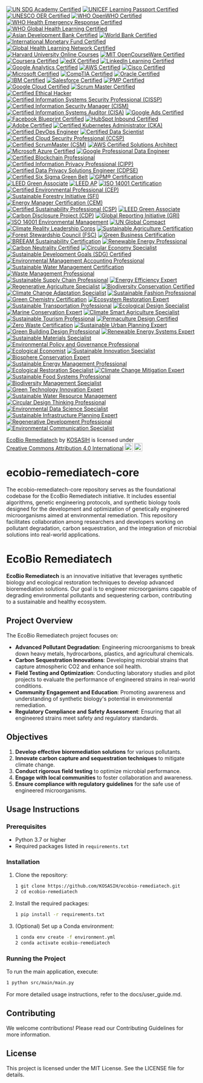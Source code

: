 [![UN SDG Academy Certified](https://img.shields.io/badge/UN%20SDG%20Academy-Certified-0072B1?style=for-the-badge&logo=un&logoColor=white)](https://www.unsdgacademy.org)
[![UNICEF Learning Passport Certified](https://img.shields.io/badge/UNICEF%20Learning%20Passport-Certified-0072B1?style=for-the-badge&logo=unicef&logoColor=white)](https://www.unicef.org/innovation/learning-passport)
[![UNESCO OER Certified](https://img.shields.io/badge/UNESCO%20OER-Certified-0072B1?style=for-the-badge&logo=unesco&logoColor=white)](https://oer.unesco.org)
[![WHO OpenWHO Certified](https://img.shields.io/badge/WHO%20OpenWHO-Certified-0072B1?style=for-the-badge&logo=who&logoColor=white)](https://openwho.org)
[![WHO Health Emergency Response Certified](https://img.shields.io/badge/WHO%20Health%20Emergency%20Response-Certified-0072B1?style=for-the-badge&logo=who&logoColor=white)](https://www.who.int/emergencies/health-emergency-response)
[![WHO Global Health Learning Certified](https://img.shields.io/badge/WHO%20Global%20Health%20Learning-Certified-0072B1?style=for-the-badge&logo=who&logoColor=white)](https://www.who.int/learning)
[![Asian Development Bank Certified](https://img.shields.io/badge/ADB%20Certified-0072B1?style=for-the-badge&logo=asian-development-bank&logoColor=white)](https://www.adb.org/)
[![World Bank Certified](https://img.shields.io/badge/World%20Bank-Certified-0072B1?style=for-the-badge&logo=world-bank&logoColor=white)](https://www.worldbank.org/)
[![International Monetary Fund Certified](https://img.shields.io/badge/IMF-Certified-0072B1?style=for-the-badge&logo=imf&logoColor=white)](https://www.imf.org/)
[![Global Health Learning Network Certified](https://img.shields.io/badge/GHLN-Certified-0072B1?style=for-the-badge&logo=health&logoColor=white)](https://www.ghln.org/)
[![Harvard University Online Courses](https://img.shields.io/badge/Harvard%20Online%20Courses-Certified-0072B1?style=for-the-badge&logo=harvard&logoColor=white)](https://online-learning.harvard.edu/)
[![MIT OpenCourseWare Certified](https://img.shields.io/badge/MIT%20OpenCourseWare-Certified-0072B1?style=for-the-badge&logo=mit&logoColor=white)](https://ocw.mit.edu/)
[![Coursera Certified](https://img.shields.io/badge/Coursera-Certified-0072B1?style=for-the-badge&logo=coursera&logoColor=white)](https://www.coursera.org/)
[![edX Certified](https://img.shields.io/badge/edX-Certified-0072B1?style=for-the-badge&logo=edx&logoColor=white)](https://www.edx.org/)
[![LinkedIn Learning Certified](https://img.shields.io/badge/LinkedIn%20Learning-Certified-0072B1?style=for-the-badge&logo=linkedin&logoColor=white)](https://www.linkedin.com/learning/)
[![Google Analytics Certified](https://img.shields.io/badge/Google%20Analytics-Certified-0072B1?style=for-the-badge&logo=google-analytics&logoColor=white)](https://analytics.google.com/)
[![AWS Certified](https://img.shields.io/badge/AWS%20Certified-0072B1?style=for-the-badge&logo=amazon-aws&logoColor=white)](https://aws.amazon.com/certification/)
[![Cisco Certified](https://img.shields.io/badge/Cisco%20Certified-0072B1?style=for-the-badge&logo=cisco&logoColor=white)](https://www.cisco.com/)
[![Microsoft Certified](https://img.shields.io/badge/Microsoft%20Certified-0072B1?style=for-the-badge&logo=microsoft&logoColor=white)](https://www.microsoft.com/en-us/learning/certification-overview.aspx)
[![CompTIA Certified](https://img.shields.io/badge/CompTIA%20Certified-0072B1?style=for-the-badge&logo=comptia&logoColor=white)](https://www.comptia.org/)
[![Oracle Certified](https://img.shields.io/badge/Oracle%20Certified-0072B1?style=for-the-badge&logo=oracle&logoColor=white)](https://education.oracle.com/)
[![IBM Certified](https://img.shields.io/badge/IBM%20Certified-0072B1?style=for-the-badge&logo=ibm&logoColor=white)](https://www.ibm.com/certify/)
[![Salesforce Certified](https://img.shields.io/badge/Salesforce%20Certified-0072B1?style=for-the-badge&logo=salesforce&logoColor=white)](https://trailhead.salesforce.com/)
[![PMP Certified](https://img.shields.io/badge/PMP%20Certified-0072B1?style=for-the-badge&logo=pmp&logoColor=white)](https://www.pmi.org/certifications/project-management-pmp)
[![Google Cloud Certified](https://img.shields.io/badge/Google%20Cloud%20Certified-0072B1?style=for-the-badge&logo=google-cloud&logoColor=white)](https://cloud.google.com/certification/)
[![Scrum Master Certified](https://img.shields.io/badge/Scrum%20Master%20Certified-0072B1?style=for-the-badge&logo=scrum&logoColor=white)](https://www.scrum.org/)
[![Certified Ethical Hacker](https://img.shields.io/badge/Certified%20Ethical%20Hacker-0072B1?style=for-the-badge&logo=ec-council&logoColor=white)](https://www.eccouncil.org/)
[![Certified Information Systems Security Professional (CISSP)](https://img.shields.io/badge/CISSP-Certified-0072B1?style=for-the-badge&logo=isc2&logoColor=white)](https://www.isc2.org/Certifications/CISSP)
[![Certified Information Security Manager (CISM)](https://img.shields.io/badge/CISM-Certified-0072B1?style=for-the-badge&logo=isaca&logoColor=white)](https://www.isaca.org/credentialing/cism)
[![Certified Information Systems Auditor (CISA)](https://img.shields.io/badge/CISA-Certified-0072B1?style=for-the-badge&logo=isaca&logoColor=white)](https://www.isaca.org/credentialing/cisa)
[![Google Ads Certified](https://img.shields.io/badge/Google%20Ads-Certified-0072B1?style=for-the-badge&logo=googleads&logoColor=white)](https://skillshop.withgoogle.com/)
[![Facebook Blueprint Certified](https://img.shields.io/badge/Facebook%20Blueprint-Certified-0072B1?style=for-the-badge&logo=facebook&logoColor=white)](https://www.facebook.com/business/learn/certification)
[![HubSpot Inbound Certified](https://img.shields.io/badge/HubSpot%20Inbound-Certified-0072B1?style=for-the-badge&logo=hubspot&logoColor=white)](https://academy.hubspot.com/courses/inbound-marketing)
[![Adobe Certified](https://img.shields.io/badge/Adobe%20Certified-0072B1?style=for-the-badge&logo=adobe&logoColor=white)](https://helpx.adobe.com/certification.html)
[![Certified Kubernetes Administrator (CKA)](https://img.shields.io/badge/CKA-Certified-0072B1?style=for-the-badge&logo=kubernetes&logoColor=white)](https://www.cncf.io/certification/cka/)
[![Certified DevOps Engineer](https://img.shields.io/badge/DevOps%20Engineer-Certified-0072B1?style=for-the-badge&logo=devops&logoColor=white)](https://www.linuxfoundation.org/)
[![Certified Data Scientist](https://img.shields.io/badge/Data%20Scientist-Certified-0072B1?style=for-the-badge&logo=data-science&logoColor=white)](https://www.datasciencecertification.org/)
[![Certified Cloud Security Professional (CCSP)](https://img.shields.io/badge/CCSP-Certified-0072B1?style=for-the-badge&logo=isc2&logoColor=white)](https://www.isc2.org/Certifications/CCSP)
[![Certified ScrumMaster (CSM)](https://img.shields.io/badge/CSM-Certified-0072B1?style=for-the-badge&logo=scrum&logoColor=white)](https://www.scrumalliance.org/get-certified/scrum-master-track/certified-scrummaster)
[![AWS Certified Solutions Architect](https://img.shields.io/badge/AWS%20Solutions%20Architect-Certified-0072B1?style=for-the-badge&logo=amazon-aws&logoColor=white)](https://aws.amazon.com/certification/certified-solutions-architect-associate/)
[![Microsoft Azure Certified](https://img.shields.io/badge/Azure%20Certified-0072B1?style=for-the-badge&logo=microsoft-azure&logoColor=white)](https://azure.microsoft.com/en-us/certifications/)
[![Google Professional Data Engineer](https://img.shields.io/badge/Google%20Professional%20Data%20Engineer-Certified-0072B1?style=for-the-badge&logo=google-cloud&logoColor=white)](https://cloud.google.com/certification/data-engineer)
[![Certified Blockchain Professional](https://img.shields.io/badge/Blockchain%20Professional-Certified-0072B1?style=for-the-badge&logo=blockchain&logoColor=white)](https://www.certifiedblockchainprofessional.com/)
[![Certified Information Privacy Professional (CIPP)](https://img.shields.io/badge/CIPP-Certified-0072B1?style=for-the-badge&logo=privacy&logoColor=white)](https://iapp.org/certify/cipp/)
[![Certified Data Privacy Solutions Engineer (CDPSE)](https://img.shields.io/badge/CDPSE-Certified-0072B1?style=for-the-badge&logo=isaca&logoColor=white)](https://www.isaca.org/credentialing/cdpse)
[![Certified Six Sigma Green Belt](https://img.shields.io/badge/Six%20Sigma%20Green%20Belt-Certified-0072B1?style=for-the-badge&logo=lean-six-sigma&logoColor=white)](https://www.sixsigmaonline.org/six-sigma-certification/green-belt-certification/)
[![GPM® Certification](https://img.shields.io/badge/GPM%C2%AE-Certified-0072B1?style=for-the-badge&logo=green&logoColor=white)](https://greenprojectmanagement.org/certification-and-training/certification/)
[![LEED Green Associate](https://img.shields.io/badge/LEED%20Green%20Associate-Certified-0072B1?style=for-the-badge&logo=green&logoColor=white)](https://www.usgbc.org/credentials/leed-green-associate)
[![LEED AP](https://img.shields.io/badge/LEED%20AP-Certified-0072B1?style=for-the-badge&logo=green&logoColor=white)](https://www.usgbc.org/credentials/leed-ap)
[![ISO 14001 Certification](https://img.shields.io/badge/ISO%2014001-Certified-0072B1?style=for-the-badge&logo=iso&logoColor=white)](https://www.iso.org/iso-14001-environmental-management.html)
[![Certified Environmental Professional (CEP)](https://img.shields.io/badge/CEP-Certified-0072B1?style=for-the-badge&logo=green&logoColor=white)](https://www.aep.org/certification/cep)
[![Sustainable Forestry Initiative (SFI)](https://img.shields.io/badge/SFI-Certified-0072B1?style=for-the-badge&logo=tree&logoColor=white)](https://www.sfiprogram.org/)
[![Energy Manager Certification (CEM)](https://img.shields.io/badge/CEM-Certified-0072B1?style=for-the-badge&logo=energy&logoColor=white)](https://www.aeeprograms.com/certification/cem/)
[![Certified Sustainability Professional (CSP)](https://img.shields.io/badge/CSP-Certified-0072B1?style=for-the-badge&logo=green&logoColor=white)](https://www.sustainabilityprofessionals.org/certification)
[![LEED Green Associate](https://img.shields.io/badge/LEED%20Green%20Associate-Certified-2ecc71?style=for-the-badge&logo=green-building&logoColor=white)](https://www.usgbc.org/credentials/green-associate)
[![Carbon Disclosure Project (CDP)](https://img.shields.io/badge/CDP-Certified-27ae60?style=for-the-badge&logo=sustainability&logoColor=white)](https://www.cdp.net/)
[![Global Reporting Initiative (GRI)](https://img.shields.io/badge/GRI%20Sustainability-Certified-2980b9?style=for-the-badge&logo=global-reporting-initiative&logoColor=white)](https://www.globalreporting.org/)
[![ISO 14001 Environmental Management](https://img.shields.io/badge/ISO%2014001-Certified-3498db?style=for-the-badge&logo=iso&logoColor=white)](https://www.iso.org/iso-14001-environmental-management.html)
[![UN Global Compact](https://img.shields.io/badge/UN%20Global%20Compact-Member-2c3e50?style=for-the-badge&logo=united-nations&logoColor=white)](https://www.unglobalcompact.org/)
[![Climate Reality Leadership Corps](https://img.shields.io/badge/Climate%20Reality%20Leader-Certified-16a085?style=for-the-badge&logo=climate-change&logoColor=white)](https://www.climaterealityproject.org/)
[![Sustainable Agriculture Certification](https://img.shields.io/badge/Sustainable%20Agriculture-Certified-2ecc71?style=for-the-badge&logo=agriculture&logoColor=white)](https://www.sustainableagriculture.org/)
[![Forest Stewardship Council (FSC)](https://img.shields.io/badge/FSC%20Certified-2ecc71?style=for-the-badge&logo=forest-stewardship-council&logoColor=white)](https://fsc.org/)
[![Green Business Certification](https://img.shields.io/badge/Green%20Business-Certified-27ae60?style=for-the-badge&logo=green-business&logoColor=white)](https://www.greenbusinessbureau.com/)
[![BREEAM Sustainability Certification](https://img.shields.io/badge/BREEAM-Certified-2980b9?style=for-the-badge&logo=sustainability&logoColor=white)](https://www.breeam.com/)
[![Renewable Energy Professional](https://img.shields.io/badge/Renewable%20Energy%20Professional-Certified-2ecc71?style=for-the-badge&logo=solar-panel&logoColor=white)](https://www.nabcep.org/)
[![Carbon Neutrality Certified](https://img.shields.io/badge/Carbon%20Neutral-Certified-27ae60?style=for-the-badge&logo=co2&logoColor=white)](https://www.carbonneutral.com/)
[![Circular Economy Specialist](https://img.shields.io/badge/Circular%20Economy-Certified-3498db?style=for-the-badge&logo=recycle&logoColor=white)](https://www.ellenmacarthurfoundation.org/)
[![Sustainable Development Goals (SDG) Certified](https://img.shields.io/badge/UN%20SDG-Certified-2c3e50?style=for-the-badge&logo=united-nations&logoColor=white)](https://sdgs.un.org/)
[![Environmental Management Accounting Professional](https://img.shields.io/badge/Environmental%20Management%20Accounting-Certified-16a085?style=for-the-badge&logo=accounting&logoColor=white)](https://www.ifac.org/)
[![Sustainable Water Management Certification](https://img.shields.io/badge/Water%20Sustainability-Certified-2980b9?style=for-the-badge&logo=water&logoColor=white)](https://www.alliance4water.org/)
[![Waste Management Professional](https://img.shields.io/badge/Waste%20Management-Certified-e74c3c?style=for-the-badge&logo=trash&logoColor=white)](https://www.wastecareers.com/)
[![Sustainable Supply Chain Professional](https://img.shields.io/badge/Sustainable%20Supply%20Chain-Certified-f39c12?style=for-the-badge&logo=supply-chain&logoColor=white)](https://www.sustainable-purchasing.org/)
[![Energy Efficiency Expert](https://img.shields.io/badge/Energy%20Efficiency-Certified-1abc9c?style=for-the-badge&logo=energy&logoColor=white)](https://www.energy.gov/eere/efficiency)
[![Regenerative Agriculture Specialist](https://img.shields.io/badge/Regenerative%20Agriculture-Certified-2ecc71?style=for-the-badge&logo=agriculture&logoColor=white)](https://www.regenerativeagriculture.org/)
[![Biodiversity Conservation Certified](https://img.shields.io/badge/Biodiversity%20Conservation-Certified-2c3e50?style=for-the-badge&logo=nature&logoColor=white)](https://www.iucn.org/)
[![Climate Change Adaptation Specialist](https://img.shields.io/badge/Climate%20Adaptation-Certified-e67e22?style=for-the-badge&logo=climate-change&logoColor=white)](https://www.ipcc.ch/)
[![Sustainable Fashion Professional](https://img.shields.io/badge/Sustainable%20Fashion-Certified-e84393?style=for-the-badge&logo=fashion&logoColor=white)](https://www.sustainablefashionacademy.org/)
[![Green Chemistry Certification](https://img.shields.io/badge/Green%20Chemistry-Certified-00a86b?style=for-the-badge&logo=chemistry&logoColor=white)](https://www.acs.org/content/acs/en/greenchemistry.html)
[![Ecosystem Restoration Expert](https://img.shields.io/badge/Ecosystem%20Restoration-Certified-2ecc71?style=for-the-badge&logo=trees&logoColor=white)](https://www.unep.org/ecosystem-restoration)
[![Sustainable Transportation Professional](https://img.shields.io/badge/Sustainable%20Transportation-Certified-3498db?style=for-the-badge&logo=electric-car&logoColor=white)](https://www.itdp.org/)
[![Ecological Design Specialist](https://img.shields.io/badge/Ecological%20Design-Certified-27ae60?style=for-the-badge&logo=design&logoColor=white)](https://www.bioneers.org/)
[![Marine Conservation Expert](https://img.shields.io/badge/Marine%20Conservation-Certified-0652DD?style=for-the-badge&logo=ocean&logoColor=white)](https://www.oceanconservancy.org/)
[![Climate Smart Agriculture Specialist](https://img.shields.io/badge/Climate%20Smart%20Agriculture-Certified-2c3e50?style=for-the-badge&logo=agriculture&logoColor=white)](https://www.fao.org/climate-smart-agriculture/)
[![Sustainable Tourism Professional](https://img.shields.io/badge/Sustainable%20Tourism-Certified-e056fd?style=for-the-badge&logo=travel&logoColor=white)](https://www.unwto.org/)
[![Permaculture Design Certified](https://img.shields.io/badge/Permaculture%20Design-Certified-16a085?style=for-the-badge&logo=nature&logoColor=white)](https://www.permaculture.org/)
[![Zero Waste Certification](https://img.shields.io/badge/Zero%20Waste-Certified-e74c3c?style=for-the-badge&logo=recycle&logoColor=white)](https://www.zerowaste.org/)
[![Sustainable Urban Planning Expert](https://img.shields.io/badge/Sustainable%20Urban%20Planning-Certified-34495e?style=for-the-badge&logo=city&logoColor=white)](https://www.unhabitat.org/)
[![Green Building Design Professional](https://img.shields.io/badge/Green%20Building%20Design-Certified-2980b9?style=for-the-badge&logo=building&logoColor=white)](https://www.worldgbc.org/)
[![Renewable Energy Systems Expert](https://img.shields.io/badge/Renewable%20Energy%20Systems-Certified-1abc9c?style=for-the-badge&logo=solar-panel&logoColor=white)](https://www.irena.org/)
[![Sustainable Materials Specialist](https://img.shields.io/badge/Sustainable%20Materials-Certified-f39c12?style=for-the-badge&logo=materials&logoColor=white)](https://www.materialsustainability.org/)
[![Environmental Policy and Governance Professional](https://img.shields.io/badge/Environmental%20Policy-Certified-8e44ad?style=for-the-badge&logo=government&logoColor=white)](https://www.unep.org/)
[![Ecological Economist](https://img.shields.io/badge/Ecological%20Economics-Certified-2ecc71?style=for-the-badge&logo=economics&logoColor=white)](https://www.iseconet.org/)
[![Sustainable Innovation Specialist](https://img.shields.io/badge/Sustainable%20Innovation-Certified-3498db?style=for-the-badge&logo=innovation&logoColor=white)](https://www.sustainableinnovation.org/)
[![Biosphere Conservation Expert](https://img.shields.io/badge/Biosphere%20Conservation-Certified-27ae60?style=for-the-badge&logo=nature&logoColor=white)](https://www.unesco.org/en/biosphere-reserves)
[![Sustainable Energy Management Professional](https://img.shields.io/badge/Sustainable%20Energy%20Management-Certified-e74c3c?style=for-the-badge&logo=energy&logoColor=white)](https://www.iea.org/)
[![Ecological Restoration Specialist](https://img.shields.io/badge/Ecological%20Restoration-Certified-16a085?style=for-the-badge&logo=trees&logoColor=white)](https://www.ser.org/)
[![Climate Change Mitigation Expert](https://img.shields.io/badge/Climate%20Change%20Mitigation-Certified-2c3e50?style=for-the-badge&logo=climate-change&logoColor=white)](https://www.ipcc.ch/)
[![Sustainable Food Systems Professional](https://img.shields.io/badge/Sustainable%20Food%20Systems-Certified-f39c12?style=for-the-badge&logo=food&logoColor=white)](https://www.fao.org/)
[![Biodiversity Management Specialist](https://img.shields.io/badge/Biodiversity%20Management-Certified-2980b9?style=for-the-badge&logo=nature&logoColor=white)](https://www.cbd.int/)
[![Green Technology Innovation Expert](https://img.shields.io/badge/Green%20Technology%20Innovation-Certified-1abc9c?style=for-the-badge&logo=technology&logoColor=white)](https://www.cleantech.com/)
[![Sustainable Water Resource Management](https://img.shields.io/badge/Water%20Resource%20Management-Certified-0652DD?style=for-the-badge&logo=water&logoColor=white)](https://www.worldwatercouncil.org/)
[![Circular Design Thinking Professional](https://img.shields.io/badge/Circular%20Design%20Thinking-Certified-8e44ad?style=for-the-badge&logo=design&logoColor=white)](https://www.ellenmacarthurfoundation.org/)
[![Environmental Data Science Specialist](https://img.shields.io/badge/Environmental%20Data%20Science-Certified-34495e?style=for-the-badge&logo=data-science&logoColor=white)](https://www.environmentaldatainitiative.org/)
[![Sustainable Infrastructure Planning Expert](https://img.shields.io/badge/Sustainable%20Infrastructure-Certified-e056fd?style=for-the-badge&logo=infrastructure&logoColor=white)](https://www.sustainableinfrastructure.org/)
[![Regenerative Development Professional](https://img.shields.io/badge/Regenerative%20Development-Certified-2ecc71?style=for-the-badge&logo=development&logoColor=white)](https://www.regennetwork.org/)
[![Environmental Communication Specialist](https://img.shields.io/badge/Environmental%20Communication-Certified-3498db?style=for-the-badge&logo=communication&logoColor=white)](https://www.iucn.org/)

<p xmlns:cc="http://creativecommons.org/ns#" xmlns:dct="http://purl.org/dc/terms/"><a property="dct:title" rel="cc:attributionURL" href="https://github.com/KOSASIH/ecobio-remediatech-core">EcoBio Remediatech</a> by <a rel="cc:attributionURL dct:creator" property="cc:attributionName" href="https://www.linkedin.com/in/kosasih-81b46b5a">KOSASIH</a> is licensed under <a href="https://creativecommons.org/licenses/by/4.0/?ref=chooser-v1" target="_blank" rel="license noopener noreferrer" style="display:inline-block;">Creative Commons Attribution 4.0 International<img style="height:22px!important;margin-left:3px;vertical-align:text-bottom;" src="https://mirrors.creativecommons.org/presskit/icons/cc.svg?ref=chooser-v1" alt=""><img style="height:22px!important;margin-left:3px;vertical-align:text-bottom;" src="https://mirrors.creativecommons.org/presskit/icons/by.svg?ref=chooser-v1" alt=""></a></p>

# ecobio-remediatech-core
The ecobio-remediatech-core repository serves as the foundational codebase for the EcoBio Remediatech initiative. It includes essential algorithms, genetic engineering protocols, and synthetic biology tools designed for the development and optimization of genetically engineered microorganisms aimed at environmental remediation. This repository facilitates collaboration among researchers and developers working on pollutant degradation, carbon sequestration, and the integration of microbial solutions into real-world applications.

# EcoBio Remediatech

**EcoBio Remediatech** is an innovative initiative that leverages synthetic biology and ecological restoration techniques to develop advanced bioremediation solutions. Our goal is to engineer microorganisms capable of degrading environmental pollutants and sequestering carbon, contributing to a sustainable and healthy ecosystem.

## Project Overview

The EcoBio Remediatech project focuses on:
- **Advanced Pollutant Degradation**: Engineering microorganisms to break down heavy metals, hydrocarbons, plastics, and agricultural chemicals.
- **Carbon Sequestration Innovations**: Developing microbial strains that capture atmospheric CO2 and enhance soil health.
- **Field Testing and Optimization**: Conducting laboratory studies and pilot projects to evaluate the performance of engineered strains in real-world conditions.
- **Community Engagement and Education**: Promoting awareness and understanding of synthetic biology's potential in environmental remediation.
- **Regulatory Compliance and Safety Assessment**: Ensuring that all engineered strains meet safety and regulatory standards.

## Objectives

1. **Develop effective bioremediation solutions** for various pollutants.
2. **Innovate carbon capture and sequestration techniques** to mitigate climate change.
3. **Conduct rigorous field testing** to optimize microbial performance.
4. **Engage with local communities** to foster collaboration and awareness.
5. **Ensure compliance with regulatory guidelines** for the safe use of engineered microorganisms.

## Usage Instructions

### Prerequisites

- Python 3.7 or higher
- Required packages listed in `requirements.txt`

### Installation

1. Clone the repository:
   ```bash
   1 git clone https://github.com/KOSASIH/ecobio-remediatech.git
   2 cd ecobio-remediatech
   ```

2. Install the required packages:

   ```bash
   1 pip install -r requirements.txt
   ```
   
3. (Optional) Set up a Conda environment:

   ```bash
   1 conda env create -f environment.yml
   2 conda activate ecobio-remediatech
   ```
   
### Running the Project
To run the main application, execute:

   ```bash
   1 python src/main/main.py
   ```

For more detailed usage instructions, refer to the docs/user_guide.md.

## Contributing
We welcome contributions! Please read our Contributing Guidelines for more information.

## License
This project is licensed under the MIT License. See the LICENSE file for details.

